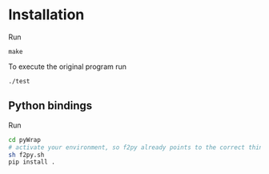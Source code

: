 # Installation

Run

```
make
```

To execute the original program run

```
./test
```


## Python bindings

Run

```sh
cd pyWrap
# activate your environment, so f2py already points to the correct thing
sh f2py.sh
pip install .
```

